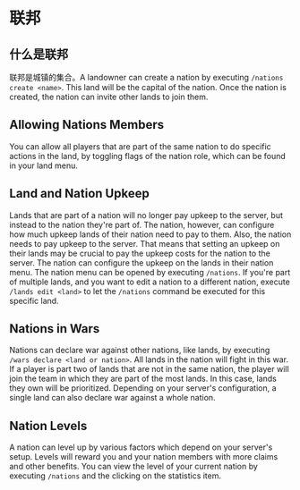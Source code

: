 # 联邦

## 什么是联邦

联邦是城镇的集合。A landowner can create a nation by executing `/nations create <name>`. This land will be the capital of the nation. Once the nation is created, the nation can invite other lands to join them.

## Allowing Nations Members

You can allow all players that are part of the same nation to do specific actions in the land, by toggling flags of the nation role, which can be found in your land menu.

## Land and Nation Upkeep

Lands that are part of a nation will no longer pay upkeep to the server, but instead to the nation they're part of. The nation, however, can configure how much upkeep lands of their nation need to pay to them. Also, the nation needs to pay upkeep to the server. That means that setting an upkeep on their lands may be crucial to pay the upkeep costs for the nation to the server. The nation can configure the upkeep on the lands in their nation menu. The nation menu can be opened by executing `/nations`. If you're part of multiple lands, and you want to edit a nation to a different nation, execute `/lands edit <land>` to let the `/nations` command be executed for this specific land.

## Nations in Wars

Nations can declare war against other nations, like lands, by executing `/wars declare <land or nation>`. All lands in the nation will fight in this war. If a player is part two of lands that are not in the same nation, the player will join the team in which they are part of the most lands. In this case, lands they own will be prioritized. Depending on your server's configuration, a single land can also declare war against a whole nation.

## Nation Levels

A nation can level up by various factors which depend on your server's setup. Levels will reward you and your nation members with more claims and other benefits. You can view the level of your current nation by executing `/nations` and the clicking on the statistics item.
